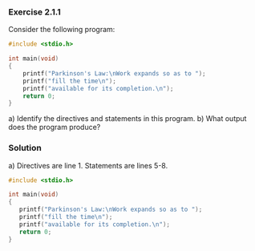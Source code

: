 ### Exercise 2.1.1
Consider the following program:
```c
#include <stdio.h>

int main(void)
{
	printf("Parkinson's Law:\nWork expands so as to ");
	printf("fill the time\n");
	printf("available for its completion.\n");
	return 0;
}
```
a) Identify the directives and statements in this program.
b) What output does the program produce?

### Solution

a)
Directives are line 1.
Statements are lines 5-8.

```c class:"lineNo"
#include <stdio.h>

int main(void)
{
   printf("Parkinson's Law:\nWork expands so as to ");
   printf("fill the time\n");
   printf("available for its completion.\n");
   return 0;
}
```
